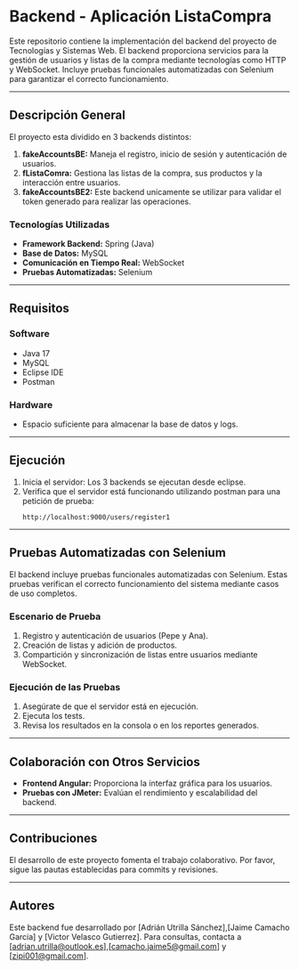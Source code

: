 # Backend - Aplicación ListaCompra

Este repositorio contiene la implementación del backend del proyecto de Tecnologías y Sistemas Web. El backend proporciona servicios para la gestión de usuarios y listas de la compra mediante tecnologías como HTTP y WebSocket. Incluye pruebas funcionales automatizadas con Selenium para garantizar el correcto funcionamiento.

---

## Descripción General

El proyecto esta dividido en 3 backends distintos:

1. **fakeAccountsBE:** Maneja el registro, inicio de sesión y autenticación de usuarios.
2. **fListaComra:** Gestiona las listas de la compra, sus productos y la interacción entre usuarios.
3. **fakeAccountsBE2:** Este backend unicamente se utilizar para validar el token generado para realizar las operaciones.

### Tecnologías Utilizadas

- **Framework Backend:** Spring (Java)
- **Base de Datos:** MySQL
- **Comunicación en Tiempo Real:** WebSocket
- **Pruebas Automatizadas:** Selenium

---

## Requisitos

### Software

- Java 17
- MySQL
- Eclipse IDE
- Postman

### Hardware

- Espacio suficiente para almacenar la base de datos y logs.

---

## Ejecución

1. Inicia el servidor:
   Los 3 backends se ejecutan desde eclipse.
2. Verifica que el servidor está funcionando utilizando postman para una petición de prueba:
   ```
   http://localhost:9000/users/register1
   ```

---

## Pruebas Automatizadas con Selenium

El backend incluye pruebas funcionales automatizadas con Selenium. Estas pruebas verifican el correcto funcionamiento del sistema mediante casos de uso completos.

### Escenario de Prueba

1. Registro y autenticación de usuarios (Pepe y Ana).
2. Creación de listas y adición de productos.
3. Compartición y sincronización de listas entre usuarios mediante WebSocket.

### Ejecución de las Pruebas

1. Asegúrate de que el servidor está en ejecución.
2. Ejecuta los tests.
3. Revisa los resultados en la consola o en los reportes generados.

---

## Colaboración con Otros Servicios

- **Frontend Angular:** Proporciona la interfaz gráfica para los usuarios.
- **Pruebas con JMeter:** Evalúan el rendimiento y escalabilidad del backend.

---

## Contribuciones

El desarrollo de este proyecto fomenta el trabajo colaborativo. Por favor, sigue las pautas establecidas para commits y revisiones.

---

## Autores

Este backend fue desarrollado por [Adrián Utrilla Sánchez],[Jaime Camacho Garcia] y [Victor Velasco Gutierrez]. Para consultas, contacta a [adrian.utrilla@outlook.es],[camacho.jaime5@gmail.com] y [zipi001@gmail.com].


